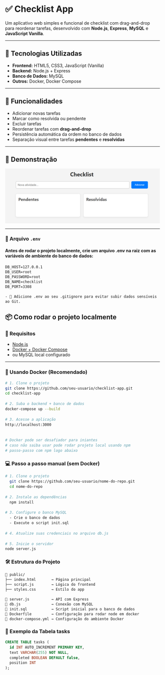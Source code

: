 # ✅ Checklist App

Um aplicativo web simples e funcional de checklist com drag-and-drop para reordenar tarefas, desenvolvido com **Node.js**, **Express**, **MySQL** e **JavaScript Vanilla**.

---

## 🧰 Tecnologias Utilizadas

- **Frontend:** HTML5, CSS3, JavaScript (Vanilla)
- **Backend:** Node.js + Express
- **Banco de Dados:** MySQL
- **Outros:** Docker, Docker Compose

---

## 🚀 Funcionalidades

- Adicionar novas tarefas
- Marcar como resolvida ou pendente
- Excluir tarefas
- Reordenar tarefas com **drag-and-drop**
- Persistência automática da ordem no banco de dados
- Separação visual entre tarefas **pendentes** e **resolvidas**

---

## 📸 Demonstração

![Interface do Checklist](./public/preview.png)

---

### 📁 Arquivo `.env`

#### Antes de rodar o projeto localmente, crie um arquivo .env na raiz com as variáveis de ambiente do banco de dados:

```env
DB_HOST=127.0.0.1
DB_USER=root
DB_PASSWORD=root
DB_NAME=checklist
DB_PORT=3308

- 🔐 Adicione .env ao seu .gitignore para evitar subir dados sensíveis ao Git.
```

## 📦 Como rodar o projeto localmente

### 🔧 Requisitos

- [Node.js](https://nodejs.org/)
- [Docker + Docker Compose](https://www.docker.com/)
- ou MySQL local configurado

---

### 🐳 Usando Docker (Recomendado)

```bash
# 1. Clone o projeto
git clone https://github.com/seu-usuario/checklist-app.git
cd checklist-app

# 2. Suba o backend + banco de dados
docker-compose up --build

# 3. Acesse a aplicação
http://localhost:3000


# Docker pode ser desafiador para iniantes
# caso não saiba usar pode rodar projeto local usando npm
# passo-passo com npm logo abaixo
```

### 💻 Passo a passo manual (sem Docker)

```bash
# 1. Clone o projeto
  git clone https://github.com/seu-usuario/nome-do-repo.git
  cd nome-do-repo

# 2. Instale as dependências
  npm install

# 3. Configure o banco MySQL
  - Crie o banco de dados
  - Execute o script init.sql

# 4. Atualize suas credenciais no arquivo db.js

# 5. Inicie o servidor
node server.js
```

### 🛠️ Estrutura do Projeto

```pgsql
📁 public/
├── index.html       → Página principal
├── script.js        → Lógica do frontend
├── styles.css       → Estilo do app

📄 server.js          → API com Express
📄 db.js              → Conexão com MySQL
📄 init.sql           → Script inicial para o banco de dados
📄 Dockerfile         → Configuração para rodar node em docker
📄 docker-compose.yml → Configuração do ambiente Docker

```

### 🧪 Exemplo da Tabela tasks

```sql
CREATE TABLE tasks (
  id INT AUTO_INCREMENT PRIMARY KEY,
  text VARCHAR(255) NOT NULL,
  completed BOOLEAN DEFAULT false,
  position INT
);

```
